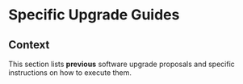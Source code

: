 # Specific Upgrade Guides

## Context

This section lists **previous** software upgrade proposals and specific instructions on how to execute them.
